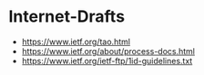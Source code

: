 Internet-Drafts
===============

- https://www.ietf.org/tao.html
- https://www.ietf.org/about/process-docs.html
- https://www.ietf.org/ietf-ftp/1id-guidelines.txt
